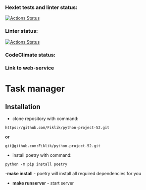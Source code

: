 ### Hexlet tests and linter status:
[![Actions Status](https://github.com/Fiklik/python-project-52/actions/workflows/hexlet-check.yml/badge.svg)](https://github.com/Fiklik/python-project-52/actions)

### Linter status:
[![Actions Status](https://github.com/Fiklik/python-project-52/actions/workflows/linter-check.yml/badge.svg)](https://github.com/Fiklik/python-project-52/actions)

### CodeClimate status:


### Link to web-service


# Task manager


## Installation
- clone repository with command:

`https://github.com/Fiklik/python-project-52.git`

**or**

`git@github.com:Fiklik/python-project-52.git`

- install poetry with command:

`python -m pip install poetry`

-**make install** - poetry will install all required dependencies for you
- **make runserver** - start server